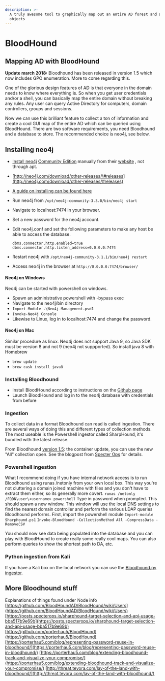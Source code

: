 ```yaml
---
description: >-
  A truly awesome tool to graphically map out an entire AD forest and all its
  objects
---
```


# BloodHound

## Mapping AD with BloodHound

**Update march 2018:** Bloodhound has been released in version 1.5 which now includes GPO enumeration. More to come regarding this.

One of the glorious design features of AD is that everyone in the domain needs to know where everything is. So when you get user credentials and/or a shell, you can basically map the entire domain without breaking any rules. Any user can query Active Directory for computers, domain controllers, groups and sessions.

Now we can use this brilliant feature to collect a ton of information and create a cool GUI map of the entire AD which can be queried using BloodHound. There are two software requirements, you need Bloodhound and a database to store. The recommended choice is neo4j, see below.

## Installing neo4j

* [Install neo4j](https://neo4j.com/developer/kb/how-do-i-enable-remote-https-access-with-neo4j-30x/) [Community Edition](https://neo4j.com/download/community-edition/) manually from their [website](https://neo4j.com/download/?ref=hro) , not through apt.
* [http://neo4j.com/download/other-releases/\#releases](http://neo4j.com/download/other-releases/#releases)
* [A guide on installing can be found here](https://stealingthe.network/quick-guide-to-installing-bloodhound-in-kali-rolling/)
* Run neo4j from `/opt/neo4j-community-3.3.0/bin/neo4j start`
* Navigate to localhost:7474 in your browser.
* Set a new password for the neo4j account.
* Edit neo4j.conf and set the following parameters to make any host be able to access the database.

  ```text
  dbms.connector.http.enabled=true
  dbms.connector.http.listen_address=0.0.0.0:7474
  ```

* Restart neo4j with  `/opt/neo4j-community-3.1.1/bin/neo4j restart`
* Access neo4j in the browser at `http://0.0.0.0:7474/browser/`

#### Neo4j on Windows

Neo4j can be started with powershell on windows.

* Spawn an administrative powershell with -bypass exec
* Navigate to the neo4j/bin directory
* `Import-Module .\Neo4j-Management.psd1`
* `Invoke-Neo4j Console`
* Likewise to Linux, log in to localhost:7474 and change the password.

#### Neo4j on Mac

Similar procedure as linux. Neo4j does not support Java 9, so Java SDK must be version 8 and not 9 \(neo4j not suppported\). So install java 8 with Homebrew

* `brew update`
* `brew cask install java8`

### Installing Bloodhound

* Install BloodHound according to instructions on the [Github page](https://github.com/BloodHoundAD/BloodHound/wiki/Getting-started)
* Launch BloodHound and log in to the neo4j database with credentials from before

### Ingestion

To collect data in a format Bloodhound can read is called ingestion. There are several ways of doing this and different types of collection methods. The most useable is the Powershell ingestor called SharpHound, it's bundled with the latest release.

From Bloodhound [version 1.5](https://github.com/BloodHoundAD/BloodHound/releases/tag/1.5): the container update, you can use the new "All" collection open. See the blogpost from [Specter Ops](https://posts.specterops.io/bloodhound-1-5-the-container-update-fdf1ed2ad9da) for details.

### Powershell ingestion

What I recommend doing if you have internal network access is to run Bloodhound using runas /netonly from your own local box. This way you're not cluttering a domain joined machine with files and you don't have to extract them either, so its generally more covert. `runas /netonly /FQDN\user\<username> powershell` Type in password when prompted. This should spawn a new window. This window will use the local DNS settings to find the nearest domain controller and perform the various LDAP queries Bloodhound performs. First, import the powershell module `Import-module SharpHound.ps1` `Invoke-BloodHound -CollectionMethod All -CompressData -RemoveCSV`

You should now see data being populated into the database and you can play with BloodHound to create really some really cool maps. You can also perform queries to show the shortest path to DA, etc.

### Python ingestion from Kali

If you have a Kali box on the local network you can use the [ Bloodhound.py ingestor](https://github.com/fox-it/BloodHound.py).

## More Bloodhound stuff

Explanations of things found under Node info [https://github.com/BloodHoundAD/BloodHound/wiki/Users](https://github.com/BloodHoundAD/BloodHound/wiki/Users) [https://posts.specterops.io/sharphound-target-selection-and-api-usage-bba517b9e69b](https://posts.specterops.io/sharphound-target-selection-and-api-usage-bba517b9e69b) [https://github.com/porterhau5/BloodHound](https://github.com/porterhau5/BloodHound) [https://porterhau5.com/blog/representing-password-reuse-in-bloodhound/](https://porterhau5.com/blog/representing-password-reuse-in-bloodhound/) [https://porterhau5.com/blog/extending-bloodhound-track-and-visualize-your-compromise/](https://porterhau5.com/blog/extending-bloodhound-track-and-visualize-your-compromise/) [http://threat.tevora.com/lay-of-the-land-with-bloodhound/](http://threat.tevora.com/lay-of-the-land-with-bloodhound/)

